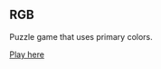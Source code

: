 ﻿## RGB

Puzzle game that uses primary colors.

[Play here](madmaw.github.io/LD38/dist/index.html)


